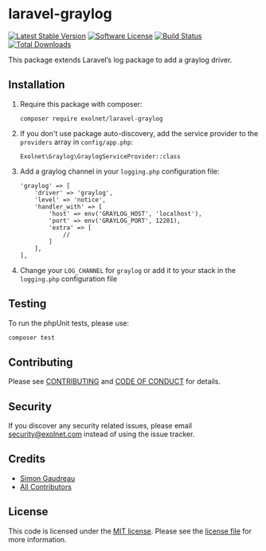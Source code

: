 # laravel-graylog

[![Latest Stable Version](https://poser.pugx.org/eXolnet/laravel-graylog/v/stable?format=flat-square)](https://packagist.org/packages/eXolnet/laravel-graylog)
[![Software License](https://img.shields.io/badge/license-MIT-brightgreen.svg?style=flat-square)](LICENSE.md)
[![Build Status](https://img.shields.io/travis/eXolnet/laravel-graylog/master.svg?style=flat-square)](https://travis-ci.org/eXolnet/laravel-graylog)
[![Total Downloads](https://img.shields.io/packagist/dt/eXolnet/laravel-graylog.svg?style=flat-square)](https://packagist.org/packages/eXolnet/laravel-graylog)

This package extends Laravel’s log package to add a graylog driver.

## Installation

1. Require this package with composer:
    ```
    composer require exolnet/laravel-graylog
    ```
2. If you don't use package auto-discovery, add the service provider to the ``providers`` array in `config/app.php`:

    ```
    Exolnet\Graylog\GraylogServiceProvider::class
    ```
3. Add a graylog channel in your `logging.php` configuration file:

    ```
    'graylog' => [
        'driver' => 'graylog',
        'level' => 'notice',
        'handler_with' => [
            'host' => env('GRAYLOG_HOST', 'localhost'),
            'port' => env('GRAYLOG_PORT', 12201),
            'extra' => [
                //
            ]
        ],
    ],
    ```
4. Change your `LOG_CHANNEL` for `graylog` or add it to your stack in the `logging.php` configuration file

## Testing

To run the phpUnit tests, please use:

``` bash
composer test
```

## Contributing

Please see [CONTRIBUTING](CONTRIBUTING.md) and [CODE OF CONDUCT](CODE_OF_CONDUCT.md) for details.

## Security

If you discover any security related issues, please email security@exolnet.com instead of using the issue tracker.

## Credits

- [Simon Gaudreau](https://github.com/Gandhi11)
- [All Contributors](../../contributors)

## License

This code is licensed under the [MIT license](http://choosealicense.com/licenses/mit/). 
Please see the [license file](LICENSE) for more information.
